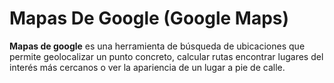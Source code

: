 # Mapas De Google (Google Maps)
**Mapas de google** es una herramienta de búsqueda de ubicaciones que permite geolocalizar un punto concreto, calcular rutas encontrar lugares del interés más cercanos o ver la apariencia de un lugar a pie de calle.